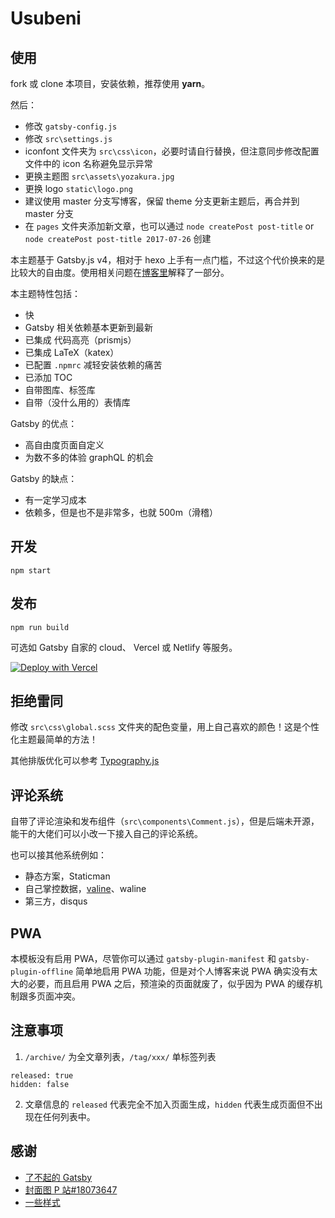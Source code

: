 # Usubeni

## 使用

fork 或 clone 本项目，安装依赖，推荐使用 **yarn**。

然后：

- 修改 `gatsby-config.js`
- 修改 `src\settings.js`
- iconfont 文件夹为 `src\css\icon`，必要时请自行替换，但注意同步修改配置文件中的 icon 名称避免显示异常
- 更换主题图 `src\assets\yozakura.jpg`
- 更换 logo `static\logo.png`
- 建议使用 master 分支写博客，保留 theme 分支更新主题后，再合并到 master 分支
- 在 `pages` 文件夹添加新文章，也可以通过 `node createPost post-title` or `node createPost post-title 2017-07-26` 创建

本主题基于 Gatsby.js v4，相对于 hexo 上手有一点门槛，不过这个代价换来的是比较大的自由度。使用相关问题在[博客里](https://ssshooter.com/tag/gatsby/)解释了一部分。

本主题特性包括：

- 快
- Gatsby 相关依赖基本更新到最新
- 已集成 代码高亮（prismjs）
- 已集成 LaTeX（katex）
- 已配置 `.npmrc` 减轻安装依赖的痛苦
- 已添加 TOC
- 自带图库、标签库
- 自带（没什么用的）表情库

Gatsby 的优点：

- 高自由度页面自定义
- 为数不多的体验 graphQL 的机会

Gatsby 的缺点：

- 有一定学习成本
- 依赖多，但是也不是非常多，也就 500m（滑稽）

## 开发

```
npm start
```

## 发布

```
npm run build
```

可选如 Gatsby 自家的 cloud、 Vercel 或 Netlify 等服务。

[![Deploy with Vercel](https://vercel.com/button)](https://vercel.com/new/clone?repository-url=https%3A%2F%2Fgithub.com%2Fssshooter%2Fgatsby-theme-usubeni.git&demo-title=Usubeni%20Fantasy&demo-description=Gatsby%20Theme%20For%20Blog&demo-url=gatsby-theme-usubeni.vercel.app)

## 拒绝雷同

修改 `src\css\global.scss` 文件夹的配色变量，用上自己喜欢的颜色！这是个性化主题最简单的方法！

其他排版优化可以参考 [Typography.js](https://github.com/kyleamathews/typography.js/)

## 评论系统

自带了评论渲染和发布组件（`src\components\Comment.js`），但是后端未开源，能干的大佬们可以小改一下接入自己的评论系统。

也可以接其他系统例如：

- 静态方案，Staticman
- 自己掌控数据，[valine](https://valine.js.org/)、waline
- 第三方，disqus

## PWA

本模板没有启用 PWA，尽管你可以通过 `gatsby-plugin-manifest` 和 `gatsby-plugin-offline` 简单地启用 PWA 功能，但是对个人博客来说 PWA 确实没有太大的必要，而且启用 PWA 之后，预渲染的页面就废了，似乎因为 PWA 的缓存机制跟多页面冲突。

## 注意事项


1. `/archive/` 为全文章列表，`/tag/xxx/` 单标签列表

```
released: true
hidden: false
```

2. 文章信息的 `released` 代表完全不加入页面生成，`hidden` 代表生成页面但不出现在任何列表中。

## 感谢

- [了不起的 Gatsby](https://www.gatsbyjs.com/)
- [封面图 P 站#18073647](https://www.pixiv.net/member_illust.php?mode=medium&illust_id=18073647)
- [一些样式](https://saruwakakun.com/html-css/reference/css-sample#section1)
